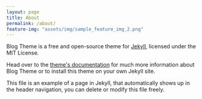 ```yaml
---
layout: page
title: About
permalink: /about/
feature-img: "assets/img/sample_feature_img_2.png"
---
```


Blog Theme is a free and open-source theme for [Jekyll](http://jekyllrb.com/), licensed under the MIT License.

Head over to the [theme's documentation](https://beedcode.github.io/project/type/) for much more information about Blog Theme or to install this theme on your own Jekyll site.

This file is an example of a page in Jekyll, that automatically shows up in the header navigation, you can delete or modify this file freely.
